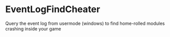 # EventLogFindCheater
Query the event log from usermode (windows) to find home-rolled modules crashing inside your game
